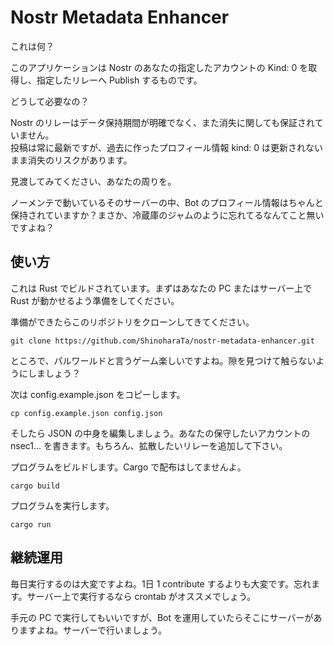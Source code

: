 # Nostr Metadata Enhancer

これは何？

このアプリケーションは Nostr のあなたの指定したアカウントの Kind: 0 を取得し、指定したリレーへ Publish するものです。  

どうして必要なの？

Nostr のリレーはデータ保持期間が明確でなく、また消失に関しても保証されていません。  
投稿は常に最新ですが、過去に作ったプロフィール情報 kind: 0 は更新されないまま消失のリスクがあります。

見渡してみてください、あなたの周りを。

ノーメンテで動いているそのサーバーの中、Bot のプロフィール情報はちゃんと保持されていますか？まさか、冷蔵庫のジャムのように忘れてるなんてこと無いですよね？

## 使い方

これは Rust でビルドされています。まずはあなたの PC またはサーバー上で Rust が動かせるよう準備をしてください。

準備ができたらこのリポジトリをクローンしてきてください。

```
git clone https://github.com/ShinoharaTa/nostr-metadata-enhancer.git
```

ところで、パルワールドと言うゲーム楽しいですよね。隙を見つけて触らないようにしましょう？

次は config.example.json をコピーします。

```
cp config.example.json config.json
```

そしたら JSON の中身を編集しましょう。あなたの保守したいアカウントの nsec1... を書きます。もちろん、拡散したいリレーを追加して下さい。

プログラムをビルドします。Cargo で配布はしてませんよ。

```
cargo build
```

プログラムを実行します。

```
cargo run
```

## 継続運用

毎日実行するのは大変ですよね。1日 1 contribute するよりも大変です。忘れます。サーバー上で実行するなら crontab がオススメでしょう。

手元の PC で実行してもいいですが、Bot を運用していたらそこにサーバーがありますよね。サーバーで行いましょう。
